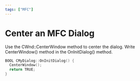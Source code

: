 ```yaml
---
tags: ["MFC"]
---
```


# Center an MFC Dialog

 Use the CWnd::CenterWindow method to center the dialog. Write CenterWindow() method in the OnInitDialog() method.

```cpp
BOOL CMyDialog::OnInitDialog() { 
  CenterWindow();
  return TRUE;
} 
```
